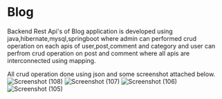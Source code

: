 # Blog
Backend Rest Api's of Blog application is developed using java,hibernate,mysql,springboot where admin can performed crud operation on each apis of user,post,comment and category and user can perfrom crud operation on post and comment where all apis are interconnected using mapping.

All crud operation done using json and some screenshot attached below.
![Screenshot (108)](https://github.com/shubhampandey7/Blog/assets/126947148/a297ea40-2498-428c-9334-b5751382f278)
![Screenshot (107)](https://github.com/shubhampandey7/Blog/assets/126947148/18e1ab76-4f5a-4111-9128-ee78e4f05676)
![Screenshot (106)](https://github.com/shubhampandey7/Blog/assets/126947148/39d34d2a-87c9-4771-b2a0-a2fa76b388c6)
![Screenshot (105)](https://github.com/shubhampandey7/Blog/assets/126947148/22a71412-b061-42a1-a4d4-0fd47c5316c3)

